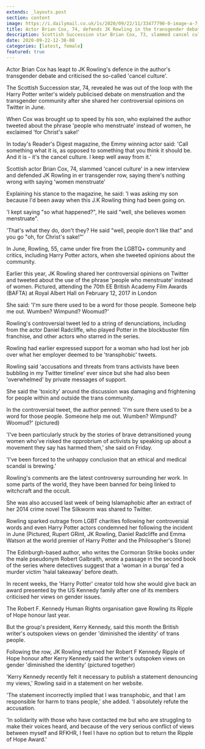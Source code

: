 ```yaml
---
extends: _layouts.post
section: content
image: https://i.dailymail.co.uk/1s/2020/09/22/11/33477790-0-image-a-7_1600771231105.jpg 
title: Actor Brian Cox, 74, defends JK Rowling in the transgender debate and criticises cancel-culture 
description: Scottish Succession star Brian Cox, 73, slammed cancel culture in Readers Digest magazine today and defended JK Rowling amid her on-going debate about the transgender community. 
date: 2020-09-22-12-38-08 
categories: [latest, female] 
featured: true 
--- 
```

Actor Brian Cox has leapt to JK Rowling's defence in the author's transgender debate and criticised the so-called 'cancel culture'.   

The Scottish Succession star, 74, revealed he was out of the loop with the Harry Potter writer's widely publicised debate on menstruation and the transgender community after she shared her controversial opinions on Twitter in June. 

When Cox was brought up to speed by his son, who explained the author tweeted about the phrase 'people who menstruate' instead of women, he exclaimed 'for Christ's sake!'

In today's Reader's Digest magazine, the Emmy winning actor said: 'Call something what it is, as opposed to something that you think it should be. And it is - it's the cancel culture. I keep well away from it.' 

Scottish actor Brian Cox, 74, slammed 'cancel culture' in a new interview and defended JK Rowling in er transgender row, saying there's nothing wrong with saying 'women menstruate'

Explaining his stance to the magazine, he said: 'I was asking my son because I'd been away when this J.K Rowling thing had been going on.

'I kept saying "so what happened?", He said "well, she believes women menstruate". 

'That's what they do, don't they? He said "well, people don't like that" and you go "oh, for Christ's sake!"' 

In June, Rowling, 55, came under fire from the LGBTQ+ community and critics, including Harry Potter actors, when she tweeted opinions about the community. 

Earlier this year, JK Rowling shared her controversial opinions on Twitter and tweeted about the use of the phrase 'people who menstruate' instead of women. Pictured, attending the 70th EE British Academy Film Awards (BAFTA) at Royal Albert Hall on February 12, 2017 in London

She said: 'I'm sure there used to be a word for those people. Someone help me out. Wumben? Wimpund? Woomud?'

Rowling's controversial tweet led to a string of denunciations, including from the actor Daniel Radcliffe, who played Potter in the blockbuster film franchise, and other actors who starred in the series.

Rowling had earlier expressed support for a woman who had lost her job over what her employer deemed to be 'transphobic' tweets.

Rowling said 'accusations and threats from trans activists have been bubbling in my Twitter timeline' ever since but she had also been 'overwhelmed' by private messages of support.

She said the 'toxicity' around the discussion was damaging and frightening for people within and outside the trans community.

In the controversial tweet, the author penned: 'I'm sure there used to be a word for those people. Someone help me out. Wumben? Wimpund? Woomud?' (pictured) 

'I've been particularly struck by the stories of brave detransitioned young women who've risked the opprobrium of activists by speaking up about a movement they say has harmed them,' she said on Friday.

'I've been forced to the unhappy conclusion that an ethical and medical scandal is brewing.'

Rowling's comments are the latest controversy surrounding her work. In some parts of the world, they have been banned for being linked to witchcraft and the occult.

She was also accused last week of being Islamaphobic after an extract of her 2014 crime novel The Silkworm was shared to Twitter. 

Rowling sparked outrage from LGBT charities following her controversial words and even Harry Potter actors condemned her following the incident in June (Pictured, Rupert GRint, JK Rowling, Daniel Radcliffe and Emma Watson at the world premier of Harry Potter and the Philosopher's Stone)

The Edinburgh-based author, who writes the Cormoran Strike books under the male pseudonym Robert Galbraith, wrote a passage in the second book of the series where detectives suggest that a 'woman in a burqa' fed a murder victim 'halal takeaway' before death. 

In recent weeks, the 'Harry Potter' creator told how she would give back an award presented by the US Kennedy family after one of its members criticised her views on gender issues.

The Robert F. Kennedy Human Rights organisation gave Rowling its Ripple of Hope honour last year.

But the group's president, Kerry Kennedy, said this month the British writer's outspoken views on gender 'diminished the identity' of trans people. 

Following the row, JK Rowling returned her Robert F Kennedy Ripple of Hope honour after Kerry Kennedy said the writer's outspoken views on gender 'diminished the identity' (pictured together)

'Kerry Kennedy recently felt it necessary to publish a statement denouncing my views,' Rowling said in a statement on her website.

'The statement incorrectly implied that I was transphobic, and that I am responsible for harm to trans people,' she added. 'I absolutely refute the accusation. 

'In solidarity with those who have contacted me but who are struggling to make their voices heard, and because of the very serious conflict of views between myself and RFKHR, I feel I have no option but to return the Ripple of Hope Award.'

